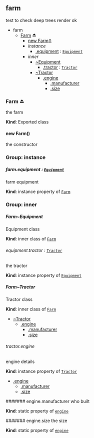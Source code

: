 <a name="module_farm"></a>
## farm
test to check deep trees render ok

  

* farm
    * [Farm](#exp_module_farm--Farm) ⏏
        * [new Farm()](#new_module_farm--Farm_new)
        * _instance_
            * [.equipment](#module_farm--Farm.Farm+equipment) : [`Equipment`](#module_farm--Farm..Equipment)
        * _inner_
            * [~Equipment](#module_farm--Farm..Equipment)
                * [.tractor](#module_farm--Farm..Equipment.Equipment+tractor) : [`Tractor`](#module_farm--Farm..Tractor)
            * [~Tractor](#module_farm--Farm..Tractor)
                * [.engine](#module_farm--Farm..Tractor.Tractor+engine)
                    * [.manufacturer](#module_farm--Farm..Tractor.Tractor+engine.manufacturer)
                    * [.size](#module_farm--Farm..Tractor.Tractor+engine.size)


<a name="exp_module_farm--Farm"></a>
### Farm ⏏
the farm

**Kind**: Exported class


<a name="new_module_farm--Farm_new"></a>
#### new Farm()
the constructor


### Group: instance


<a name="module_farm--Farm.Farm+equipment"></a>
##### farm.equipment : [`Equipment`](#module_farm--Farm..Equipment)
farm equipment

**Kind**: instance property of [`Farm`](#exp_module_farm--Farm)


### Group: inner


<a name="module_farm--Farm..Equipment"></a>
##### Farm~Equipment
Equipment class

**Kind**: inner class of [`Farm`](#exp_module_farm--Farm)


<a name="module_farm--Farm..Equipment.Equipment+tractor"></a>
###### equipment.tractor : [`Tractor`](#module_farm--Farm..Tractor)
the tractor

**Kind**: instance property of [`Equipment`](#module_farm--Farm..Equipment)


<a name="module_farm--Farm..Tractor"></a>
##### Farm~Tractor
Tractor class

**Kind**: inner class of [`Farm`](#exp_module_farm--Farm)  

* [~Tractor](#module_farm--Farm..Tractor)
    * [.engine](#module_farm--Farm..Tractor.Tractor+engine)
        * [.manufacturer](#module_farm--Farm..Tractor.Tractor+engine.manufacturer)
        * [.size](#module_farm--Farm..Tractor.Tractor+engine.size)


<a name="module_farm--Farm..Tractor.Tractor+engine"></a>
###### tractor.engine
engine details

**Kind**: instance property of [`Tractor`](#module_farm--Farm..Tractor)  

* [.engine](#module_farm--Farm..Tractor.Tractor+engine)
    * [.manufacturer](#module_farm--Farm..Tractor.Tractor+engine.manufacturer)
    * [.size](#module_farm--Farm..Tractor.Tractor+engine.size)


<a name="module_farm--Farm..Tractor.Tractor+engine.manufacturer"></a>
####### engine.manufacturer
who built

**Kind**: static property of [`engine`](#module_farm--Farm..Tractor.Tractor+engine)


<a name="module_farm--Farm..Tractor.Tractor+engine.size"></a>
####### engine.size
the size

**Kind**: static property of [`engine`](#module_farm--Farm..Tractor.Tractor+engine)


